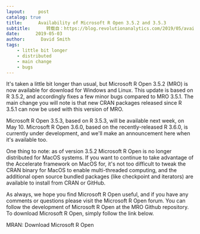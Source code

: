 ```yaml
---
layout:     post
catalog: true
title:      Availability of Microsoft R Open 3.5.2 and 3.5.3
subtitle:      转载自：https://blog.revolutionanalytics.com/2019/05/availability-of-microsoft-r-open-352-and-353.html
date:      2019-05-03
author:      David Smith
tags:
    - little bit longer
    - distributed
    - main change
    - bugs
---
```


It's taken a little bit longer than usual, but Microsoft R Open 3.5.2 (MRO) is now available for download for Windows and Linux. This update is based on R 3.5.2, and accordingly fixes a few minor bugs compared to MRO 3.5.1. The main change you will note is that new CRAN packages released since R 3.5.1 can now be used with this version of MRO.

Microsoft R Open 3.5.3, based on R 3.5.3, will be available next week, on May 10. Microsoft R Open 3.6.0, based on the recently-released R 3.6.0, is currently under development, and we'll make an announcement here when it's available too.

One thing to note: as of version 3.5.2 Microsoft R Open is no longer distributed for MacOS systems. If you want to continue to take advantage of the Accelerate framework on MacOS for, it's not too difficult to tweak the CRAN binary for MacOS to enable multi-threaded computing, and the additional open source bundled packages (like checkpoint and iterators) are available to install from CRAN or GitHub. 

As always, we hope you find Microsoft R Open useful, and if you have any comments or questions please visit the Microsoft R Open forum. You can follow the development of Microsoft R Open at the MRO Github repository. To download Microsoft R Open, simply follow the link below.

MRAN: Download Microsoft R Open
